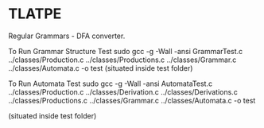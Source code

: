 TLATPE
======

Regular Grammars - DFA converter.


To Run Grammar Structure Test
 sudo gcc -g -Wall -ansi GrammarTest.c ../classes/Production.c ../classes/Productions.c ../classes/Grammar.c ../classes/Automata.c -o test
(situated inside test folder)

To Run Automata Test
sudo gcc -g -Wall -ansi AutomataTest.c ../classes/Production.c ../classes/Derivation.c ../classes/Derivations.c ../classes/Productions.c ../classes/Grammar.c ../classes/Automata.c -o test

(situated inside test folder)
